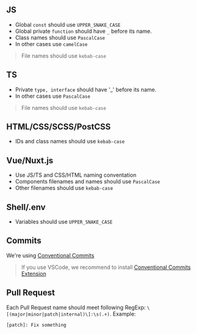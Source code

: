 ## JS
- Global `const` should use `UPPER_SNAKE_CASE`
- Global private `function` should have `_` before its name.
- Class names should use `PascalCase`
- In other cases use `camelCase`

> File names should use `kebab-case`
## TS
- Private `type, interface` should have '_' before its name.
- In other cases use `PascalCase`

> File names should use `kebab-case`

## HTML/CSS/SCSS/PostCSS
- IDs and class names should use `kebab-case`

## Vue/Nuxt.js
- Use JS/TS and CSS/HTML naming conventation
- Components filenames and names should use `PascalCase`
- Other filenames should use `kebab-case`

## Shell/.env
- Variables should use `UPPER_SNAKE_CASE`

## Commits
We're using [Conventional Commits](https://www.conventionalcommits.org/en/v1.0.0/#examples)

> If you use VSCode, we recommend to install [Conventional Commits Extension](https://marketplace.visualstudio.com/items?itemName=vivaxy.vscode-conventional-commits)

## Pull Request
Each Pull Request name should meet following RegExp: `\[(major|minor|patch|internal)\]:\s(.+)`. Example:
```
[patch]: Fix something
```
